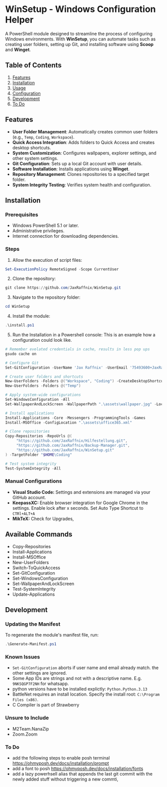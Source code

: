 <!-- LTeX: language=en-US -->

# WinSetup - Windows Configuration Helper

A PowerShell module designed to streamline the process of configuring Windows environments. With **WinSetup**, you can automate tasks such as creating user folders, setting up Git, and installing software using **Scoop** and **Winget**.

## Table of Contents

1. [Features](#features)
2. [Installation](#installation)
3. [Usage](#usage)
4. [Configuration](#configuration)
5. [Development](#development)
6. [To Do](#to-do)

## Features

- **User Folder Management**: Automatically creates common user folders (e.g., `Temp`, `Coding`, `Workspace`).
- **Quick Access Integration**: Adds folders to Quick Access and creates desktop shortcuts.
- **System Customization**: Configures wallpapers, explorer settings, and other system settings.
- **Git Configuration**: Sets up a local Git account with user details.
- **Software Installation**: Installs applications using **Winget**.
- **Repository Management**: Clones repositories to a specified target folder.
- **System Integrity Testing**: Verifies system health and configuration.

## Installation

### Prerequisites

- Windows PowerShell 5.1 or later.
- Administrative privileges.
- Internet connection for downloading dependencies.

### Steps

1. Allow the execution of script files:

```powershell
Set-ExecutionPolicy RemoteSigned -Scope CurrentUser
```

2. Clone the repository:

```powershell
git clone https://github.com/JaxRaffnix/WinSetup.git
```

3. Navigate to the repository folder:

```powershell
cd WinSetup
```

4. Install the module:

```powershell
.\install.ps1
```

5. Run the Installation in a Powershell console:
This is an example how a configuration could look like.

```powershell
# Remember evelated credentials in cache, results in less pop ups
gsudo cache on

# Configure Git
Set-GitConfiguration -UserName 'Jax Raffnix' -UserEmail '75493600+JaxRaffnix@users.noreply.github.com'

# Create user folders and shortcuts
New-UserFolders -Folders @("Workspace", "Coding") -CreateDesktopShortcuts -PinToQuickAccess
New-UserFolders -Folders @("Temp")

# Apply system-wide configurations
Set-WindowsConfiguration -All
Set-WallpaperAndLockScreen -WallpaperPath ".\assets\wallpaper.jpg" -LockScreenPath ".\assets\wallpaper.jpg"

# Install applications
Install-Applications -Core -Messengers -ProgrammingTools -Games
Install-MSOffice -ConfigLocation ".\assets\office365.xml"

# Clone repositories
Copy-Repositories -RepoUrls @(
     "https://github.com/JaxRaffnix/Hilfestellung.git",
     "https://github.com/JaxRaffnix/Backup-Manager.git",
     "https://github.com/JaxRaffnix/WinSetup.git"
) -TargetFolder "$HOME\Coding"

# Test system integrity
Test-SystemIntegrity -All
```

### Manual Configurations

- **Visual Studio Code:** Settings and extensions are managed via your GitHub account.
- **KeepassXC:** Enable browser integration for Google Chrome in the settings. Enable lock after x seconds. Set Auto Type Shortcut to `CTRl+ALT+A`
- **MikTeX:** Check for Upgrades,

## Available Commands

- Copy-Repositories
- Install-Applications
- Install-MSOffice
- New-UserFolders
- Switch-ToQuickAccess
- Set-GitConfiguration
- Set-WindowsConfiguration
- Set-WallpaperAndLockScreen
- Test-SystemIntegrity
- Update-Applications

## Development

### Updating the Manifest

To regenerate the module's manifest file, run:

```powershell
.\Generate-Manifest.ps1
```

### Known Issues

- `Set-GitConfiguration` aborts if user name and email already match. the other settings are ignored.
- Some App IDs are strings and not with a descriptive name. E.g. `9NKSQGP7F2NH` for whatsapp.
- python versions have to be installed explictly: `Python.Python.3.13`
- BattleNet requires an install location. Specify the install root: `C:\Program Files (x86)`.
- C Compiler is part of Strawberry

### Unsure to Include

- M2Team.NanaZip
- Zoom.Zoom

### To Do

- add the following steps to enable posh terminal <https://ohmyposh.dev/docs/installation/prompt>
- add a font to posh <https://ohmyposh.dev/docs/installation/fonts>
- add a lazy powerhsell alias that appends the last git commit with the newly added stuff without triggering a new commti,
